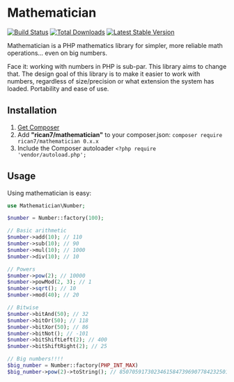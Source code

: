 # Mathematician

[![Build Status](https://travis-ci.org/Rican7/mathematician.svg?branch=master)](https://travis-ci.org/Rican7/mathematician)
[![Total Downloads](https://poser.pugx.org/Rican7/mathematician/downloads.png)](https://packagist.org/packages/Rican7/mathematician)
[![Latest Stable Version](https://poser.pugx.org/Rican7/mathematician/v/stable.png)](https://packagist.org/packages/Rican7/mathematician)

Mathematician is a PHP mathematics library for simpler, more reliable math operations... even on big numbers.

Face it: working with numbers in PHP is sub-par. This library aims to change that. The design goal of this library is to make it easier to work with numbers, regardless of size/precision or what extension the system has loaded. Portability and ease of use.

## Installation

1. [Get Composer](https://getcomposer.org/)
2. Add **"rican7/mathematician"** to your composer.json: `composer require rican7/mathematician 0.x.x`
3. Include the Composer autoloader `<?php require 'vendor/autoload.php';`

## Usage

Using mathematician is easy:

```php
use Mathematician\Number;

$number = Number::factory(100);

// Basic arithmetic
$number->add(10); // 110
$number->sub(10); // 90
$number->mul(10); // 1000
$number->div(10); // 10

// Powers
$number->pow(2); // 10000
$number->powMod(2, 3); // 1
$number->sqrt(); // 10
$number->mod(40); // 20

// Bitwise
$number->bitAnd(50); // 32
$number->bitOr(50); // 118
$number->bitXor(50); // 86
$number->bitNot(); // -101
$number->bitShiftLeft(2); // 400
$number->bitShiftRight(2); // 25

// Big numbers!!!!
$big_number = Number::factory(PHP_INT_MAX)
$big_number->pow(2)->toString(); // 85070591730234615847396907784232501249
```
